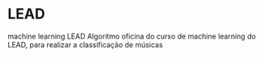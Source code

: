 # LEAD
machine learning LEAD
Algoritmo oficina do curso de machine learning do LEAD, para realizar a classificação de músicas
